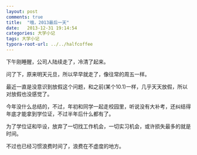 ```yaml
---
layout: post
comments: true
title:  "哦，2013最后一天"
date:   2013-12-31 19:14:54
categories: 大学小记
tags: 大学小记
typora-root-url: ../../halfcoffee
---
```




下午刚睡醒，公司人陆续走了，冷清了起来。

问了下，原来明天元旦，所以早早就走了，像往常的周五一样。

最近一直是没意识到放假这个问题，和之前(某个10.1)一样，几乎天天放假，所以对放假也没感觉了。

今年没什么总结的，不过，年初和同学一起走校园里，听说没有大补考，还纠结得年底才能拿到学位证，不过半年后什么都有了。

为了学位证和毕设，放弃了一切找工作机会，一切实习机会，或许损失最多的就是时间。

不过也已经习惯浪费时间了，浪费在不虚度的地方。
